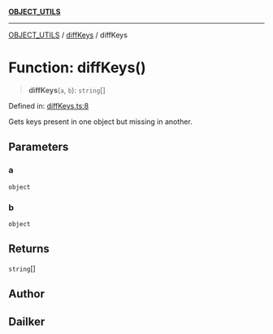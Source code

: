 [**OBJECT_UTILS**](../../README.md)

***

[OBJECT_UTILS](../../README.md) / [diffKeys](../README.md) / diffKeys

# Function: diffKeys()

> **diffKeys**(`a`, `b`): `string`[]

Defined in: [diffKeys.ts:8](https://github.com/dailker/everyutil/blob/fb6c9c837496f567cf7883b581cd27d1c9507ebe/src/object/diffKeys.ts#L8)

Gets keys present in one object but missing in another.

## Parameters

### a

`object`

### b

`object`

## Returns

`string`[]

## Author

## Dailker
